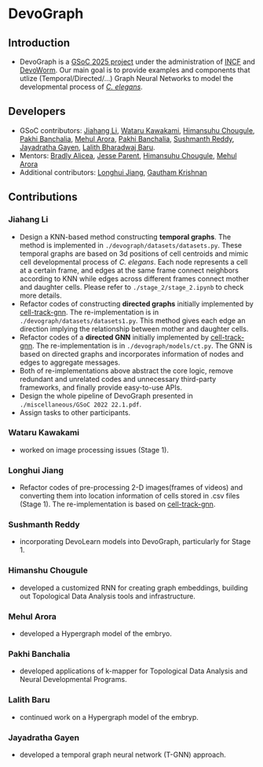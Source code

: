 # DevoGraph
## Introduction
* DevoGraph is a [GSoC 2025 project](https://neurostars.org/t/gsoc-2025-project-idea-4-openworm-devoworm-devograph-350h/31949) under the administration of [INCF](https://www.incf.org/) and [DevoWorm](https://devoworm.weebly.com/). Our main goal is to provide examples and components that utlize (Temporal/Directed/...) Graph Neural Networks to model the developmental process of *[C. elegans](https://en.wikipedia.org/wiki/Caenorhabditis_elegans)*. 

## Developers
* GSoC contributors: [Jiahang Li](https://github.com/LspongebobJH/DevoGraph), [Wataru Kawakami](https://github.com/watarungurunnn/GSoC2022_submission/tree/main), [Himansuhu Chougule](https://github.com/himanshu-02/DevoGraph), [Pakhi Banchalia](https://www.github.com/Pakhi07), [Mehul Arora](https://github.com/mehular0ra), [Pakhi Banchalia](https://github.com/Pakhi07), [Sushmanth Reddy](https://github.com/sushmanthreddy/), [Jayadratha Gayen](jayadratha.gayen@research.iiit.ac.in), [Lalith Bharadwaj Baru](lalithbharadwajbaru@gmail.com). 
* Mentors: [Bradly Alicea](https://bradly-alicea.weebly.com/), [Jesse Parent](https://jesparent.github.io/), [Himansuhu Chougule](https://github.com/himanshu-02/DevoGraph), [Mehul Arora](https://github.com/mehular0ra)
* Additional contributors: [Longhui Jiang](https://github.com/jianglonghui/DevoGraph), [Gautham Krishnan](https://github.com/gauthamk02)

## Contributions
### Jiahang Li
* Design a KNN-based method constructing ****temporal** graphs**. The method is implemented in `./devograph/datasets/datasets.py`. These temporal graphs are based on 3d positions of cell centroids and mimic cell developmental process of *C. elegans*. Each node represents a cell at a certain frame, and edges at the same frame connect neighbors according to KNN while edges across different frames connect mother and daughter cells. Please refer to `./stage_2/stage_2.ipynb` to check more details. 
* Refactor codes of constructing ****directed** graphs** initially implemented by [cell-track-gnn](https://github.com/talbenha/cell-tracker-gnn). The re-implementation is in `./devograph/datasets/datasets1.py`. This method gives each edge an direction implying the relationship between mother and daughter cells.
* Refactor codes of a **directed GNN** initially implemented by [cell-track-gnn](https://github.com/talbenha/cell-tracker-gnn). The re-implementation is in `./devograph/models/ct.py`. The GNN is based on directed graphs and incorporates information of nodes and edges to aggregate messages.
* Both of re-implementations above abstract the core logic, remove redundant and unrelated codes and unnecessary third-party frameworks, and finally provide easy-to-use APIs.
* Design the whole pipeline of DevoGraph presented in `./miscellaneous/GSoC 2022 22.1.pdf`.
* Assign tasks to other participants.

### Wataru Kawakami
* worked on image processing issues (Stage 1).

### Longhui Jiang
* Refactor codes of pre-processing 2-D images(frames of videos) and converting them into location information of cells stored in .csv files (Stage 1). The re-implementation is based on [cell-track-gnn](https://github.com/talbenha/cell-tracker-gnn). 

### Sushmanth Reddy
* incorporating DevoLearn models into DevoGraph, particularly for Stage 1.

### Himanshu Chougule
* developed a customized RNN for creating graph embeddings, building out Topological Data Analysis tools and infrastructure.
  
### Mehul Arora
* developed a Hypergraph model of the embryo.

### Pakhi Banchalia
* developed applications of k-mapper for Topological Data Analysis and Neural Developmental Programs.

### Lalith Baru
* continued work on a Hypergraph model of the embryp.

### Jayadratha Gayen
* developed a temporal graph neural network (T-GNN) approach.

